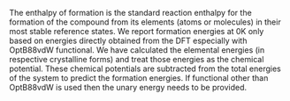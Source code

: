 The enthalpy of formation is the standard reaction enthalpy for the formation of the compound from its elements (atoms or molecules) in their most stable reference states. We report formation energies at 0K only based on energies directly obtained from the DFT especially with OptB88vdW functional. We have calculated the elemental energies (in respective crystalline forms) and treat those energies as the chemical potential. These chemical potentials are subtracted from the total energies of the system to predict the formation energies. If functional other than OptB88vdW is used then the unary energy needs to be provided.
